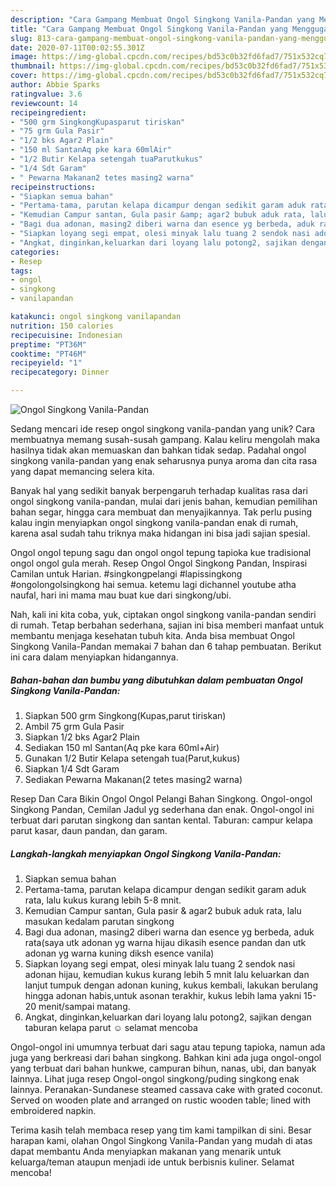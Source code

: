 ```yaml
---
description: "Cara Gampang Membuat Ongol Singkong Vanila-Pandan yang Menggugah Selera"
title: "Cara Gampang Membuat Ongol Singkong Vanila-Pandan yang Menggugah Selera"
slug: 813-cara-gampang-membuat-ongol-singkong-vanila-pandan-yang-menggugah-selera
date: 2020-07-11T00:02:55.301Z
image: https://img-global.cpcdn.com/recipes/bd53c0b32fd6fad7/751x532cq70/ongol-singkong-vanila-pandan-foto-resep-utama.jpg
thumbnail: https://img-global.cpcdn.com/recipes/bd53c0b32fd6fad7/751x532cq70/ongol-singkong-vanila-pandan-foto-resep-utama.jpg
cover: https://img-global.cpcdn.com/recipes/bd53c0b32fd6fad7/751x532cq70/ongol-singkong-vanila-pandan-foto-resep-utama.jpg
author: Abbie Sparks
ratingvalue: 3.6
reviewcount: 14
recipeingredient:
- "500 grm SingkongKupasparut tiriskan"
- "75 grm Gula Pasir"
- "1/2 bks Agar2 Plain"
- "150 ml SantanAq pke kara 60mlAir"
- "1/2 Butir Kelapa setengah tuaParutkukus"
- "1/4 Sdt Garam"
- " Pewarna Makanan2 tetes masing2 warna"
recipeinstructions:
- "Siapkan semua bahan"
- "Pertama-tama, parutan kelapa dicampur dengan sedikit garam aduk rata, lalu kukus kurang lebih 5-8 mnit."
- "Kemudian Campur santan, Gula pasir &amp; agar2 bubuk aduk rata, lalu masukan kedalam parutan singkong"
- "Bagi dua adonan, masing2 diberi warna dan esence yg berbeda, aduk rata(saya utk adonan yg warna hijau dikasih esence pandan dan utk adonan yg warna kuning diksh esence vanila)"
- "Siapkan loyang segi empat, olesi minyak lalu tuang 2 sendok nasi adonan hijau, kemudian kukus kurang lebih 5 mnit lalu keluarkan dan lanjut tumpuk dengan adonan kuning, kukus kembali, lakukan berulang hingga adonan habis,untuk asonan terakhir, kukus lebih lama yakni 15-20 menit/sampai matang."
- "Angkat, dinginkan,keluarkan dari loyang lalu potong2, sajikan dengan taburan kelapa parut ☺ selamat mencoba"
categories:
- Resep
tags:
- ongol
- singkong
- vanilapandan

katakunci: ongol singkong vanilapandan 
nutrition: 150 calories
recipecuisine: Indonesian
preptime: "PT36M"
cooktime: "PT46M"
recipeyield: "1"
recipecategory: Dinner

---
```



![Ongol Singkong Vanila-Pandan](https://img-global.cpcdn.com/recipes/bd53c0b32fd6fad7/751x532cq70/ongol-singkong-vanila-pandan-foto-resep-utama.jpg)

Sedang mencari ide resep ongol singkong vanila-pandan yang unik? Cara membuatnya memang susah-susah gampang. Kalau keliru mengolah maka hasilnya tidak akan memuaskan dan bahkan tidak sedap. Padahal ongol singkong vanila-pandan yang enak seharusnya punya aroma dan cita rasa yang dapat memancing selera kita.

Banyak hal yang sedikit banyak berpengaruh terhadap kualitas rasa dari ongol singkong vanila-pandan, mulai dari jenis bahan, kemudian pemilihan bahan segar, hingga cara membuat dan menyajikannya. Tak perlu pusing kalau ingin menyiapkan ongol singkong vanila-pandan enak di rumah, karena asal sudah tahu triknya maka hidangan ini bisa jadi sajian spesial.

Ongol ongol tepung sagu dan ongol ongol tepung tapioka kue tradisional ongol ongol gula merah. Resep Ongol Ongol Singkong Pandan, Inspirasi Camilan untuk Harian. #singkongpelangi #lapissingkong #ongolongolsingkong hai semua. ketemu lagi dichannel youtube atha naufal, hari ini mama mau buat kue dari singkong/ubi.


Nah, kali ini kita coba, yuk, ciptakan ongol singkong vanila-pandan sendiri di rumah. Tetap berbahan sederhana, sajian ini bisa memberi manfaat untuk membantu menjaga kesehatan tubuh kita. Anda bisa membuat Ongol Singkong Vanila-Pandan memakai 7 bahan dan 6 tahap pembuatan. Berikut ini cara dalam menyiapkan hidangannya.

<!--inarticleads1-->

##### Bahan-bahan dan bumbu yang dibutuhkan dalam pembuatan Ongol Singkong Vanila-Pandan:

1. Siapkan 500 grm Singkong(Kupas,parut tiriskan)
1. Ambil 75 grm Gula Pasir
1. Siapkan 1/2 bks Agar2 Plain
1. Sediakan 150 ml Santan(Aq pke kara 60ml+Air)
1. Gunakan 1/2 Butir Kelapa setengah tua(Parut,kukus)
1. Siapkan 1/4 Sdt Garam
1. Sediakan  Pewarna Makanan(2 tetes masing2 warna)


Resep Dan Cara Bikin Ongol Ongol Pelangi Bahan Singkong. Ongol-ongol Singkong Pandan, Cemilan Jadul yg sederhana dan enak. Ongol-ongol ini terbuat dari parutan singkong dan santan kental. Taburan: campur kelapa parut kasar, daun pandan, dan garam. 

<!--inarticleads2-->

##### Langkah-langkah menyiapkan Ongol Singkong Vanila-Pandan:

1. Siapkan semua bahan
1. Pertama-tama, parutan kelapa dicampur dengan sedikit garam aduk rata, lalu kukus kurang lebih 5-8 mnit.
1. Kemudian Campur santan, Gula pasir &amp; agar2 bubuk aduk rata, lalu masukan kedalam parutan singkong
1. Bagi dua adonan, masing2 diberi warna dan esence yg berbeda, aduk rata(saya utk adonan yg warna hijau dikasih esence pandan dan utk adonan yg warna kuning diksh esence vanila)
1. Siapkan loyang segi empat, olesi minyak lalu tuang 2 sendok nasi adonan hijau, kemudian kukus kurang lebih 5 mnit lalu keluarkan dan lanjut tumpuk dengan adonan kuning, kukus kembali, lakukan berulang hingga adonan habis,untuk asonan terakhir, kukus lebih lama yakni 15-20 menit/sampai matang.
1. Angkat, dinginkan,keluarkan dari loyang lalu potong2, sajikan dengan taburan kelapa parut ☺ selamat mencoba


Ongol-ongol ini umumnya terbuat dari sagu atau tepung tapioka, namun ada juga yang berkreasi dari bahan singkong. Bahkan kini ada juga ongol-ongol yang terbuat dari bahan hunkwe, campuran bihun, nanas, ubi, dan banyak lainnya. Lihat juga resep Ongol-ongol singkong/puding singkong enak lainnya. Peranakan-Sundanese steamed cassava cake with grated coconut. Served on wooden plate and arranged on rustic wooden table; lined with embroidered napkin. 

Terima kasih telah membaca resep yang tim kami tampilkan di sini. Besar harapan kami, olahan Ongol Singkong Vanila-Pandan yang mudah di atas dapat membantu Anda menyiapkan makanan yang menarik untuk keluarga/teman ataupun menjadi ide untuk berbisnis kuliner. Selamat mencoba!
